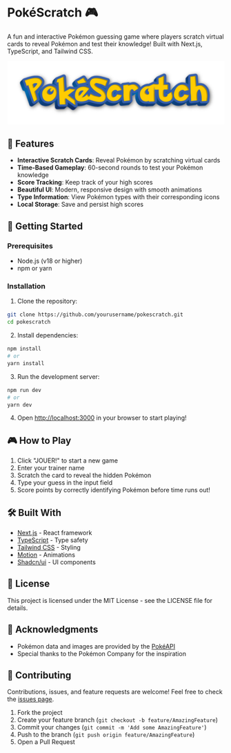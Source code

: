 # PokéScratch 🎮

A fun and interactive Pokémon guessing game where players scratch virtual cards to reveal Pokémon and test their knowledge! Built with Next.js, TypeScript, and Tailwind CSS.

![PokéScratch Logo](/public/img/logo.png)

## 🌟 Features

- **Interactive Scratch Cards**: Reveal Pokémon by scratching virtual cards
- **Time-Based Gameplay**: 60-second rounds to test your Pokémon knowledge
- **Score Tracking**: Keep track of your high scores
- **Beautiful UI**: Modern, responsive design with smooth animations
- **Type Information**: View Pokémon types with their corresponding icons
- **Local Storage**: Save and persist high scores

## 🚀 Getting Started

### Prerequisites

- Node.js (v18 or higher)
- npm or yarn

### Installation

1. Clone the repository:

```bash
git clone https://github.com/yourusername/pokescratch.git
cd pokescratch
```

2. Install dependencies:

```bash
npm install
# or
yarn install
```

3. Run the development server:

```bash
npm run dev
# or
yarn dev
```

4. Open [http://localhost:3000](http://localhost:3000) in your browser to start playing!

## 🎮 How to Play

1. Click "JOUER!" to start a new game
2. Enter your trainer name
3. Scratch the card to reveal the hidden Pokémon
4. Type your guess in the input field
5. Score points by correctly identifying Pokémon before time runs out!

## 🛠️ Built With

- [Next.js](https://nextjs.org/) - React framework
- [TypeScript](https://www.typescriptlang.org/) - Type safety
- [Tailwind CSS](https://tailwindcss.com/) - Styling
- [Motion](https://motion.dev/) - Animations
- [Shadcn/ui](https://ui.shadcn.com/) - UI components

## 📝 License

This project is licensed under the MIT License - see the LICENSE file for details.

## 🙏 Acknowledgments

- Pokémon data and images are provided by the [PokéAPI](https://pokeapi.co/)
- Special thanks to the Pokémon Company for the inspiration

## 🤝 Contributing

Contributions, issues, and feature requests are welcome! Feel free to check the [issues page](https://github.com/yourusername/pokescratch/issues).

1. Fork the project
2. Create your feature branch (`git checkout -b feature/AmazingFeature`)
3. Commit your changes (`git commit -m 'Add some AmazingFeature'`)
4. Push to the branch (`git push origin feature/AmazingFeature`)
5. Open a Pull Request
